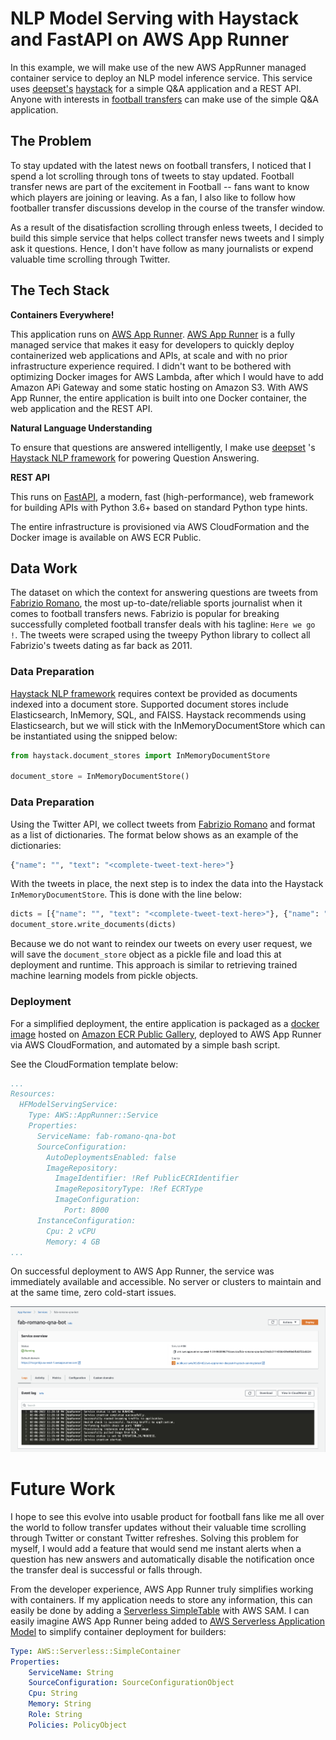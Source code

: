 # NLP Model Serving with Haystack and FastAPI on AWS App Runner

In this example, we will make use of the new AWS AppRunner managed container service
to deploy an NLP model inference service. This service uses [deepset's](https://www.deepset.ai/) 
[haystack](https://github.com/deepset-ai/haystack) for a simple Q&A application and a REST API. 
Anyone with interests in [football transfers](https://www.transfermarkt.com/)
can make use of the simple Q&A application.


## The Problem
To stay updated with the latest news on football transfers, I noticed that I spend a lot 
scrolling through tons of tweets to stay updated. Football transfer news are part of the 
excitement in Football -- fans want to know which players are joining or leaving. As a fan,
I also like to follow how footballer transfer discussions develop in the course of the transfer
window.

As a result of the disatisfaction scrolling through enless tweets, I decided to build this simple
service that helps collect transfer news tweets and I simply ask it questions. Hence, I don't have 
follow as many journalists or expend valuable time scrolling through Twitter.  


## The Tech Stack
**Containers Everywhere!** 

This application runs on [AWS App Runner](https://aws.amazon.com/apprunner/). 
[AWS App Runner](https://aws.amazon.com/apprunner/) is a fully managed service that makes it easy 
for developers to quickly deploy containerized web applications and APIs, at scale and 
with no prior infrastructure experience required. I didn't
want to be bothered with optimizing Docker images for AWS Lambda, after which I would have to add 
Amazon APi Gateway and some static hosting on Amazon S3. With AWS App Runner, the entire application
is built into one Docker container, the web application and the REST API.


**Natural Language Understanding** 

To ensure that questions are answered intelligently, I make use [deepset](https://www.deepset.ai/) 's 
[Haystack NLP framework](https://github.com/deepset-ai/haystack) for powering Question Answering.

**REST API**

This runs on [FastAPI](https://fastapi.tiangolo.com/), a modern, fast (high-performance), web framework 
for building APIs with Python 3.6+ based on standard Python type hints.

The entire infrastructure is provisioned via AWS CloudFormation and the Docker image is available
on AWS ECR Public.


## Data Work
The dataset on which the context for answering questions are tweets 
from [Fabrizio Romano](https://twitter.com/FabrizioRomano), the most up-to-date/reliable sports journalist when 
it comes to football transfers news. Fabrizio is popular for breaking successfully completed 
football transfer deals with his tagline: `Here we go !`. The tweets were scraped using the
tweepy Python library to collect all Fabrizio's tweets dating as far back as 2011.

### Data Preparation
[Haystack NLP framework](https://github.com/deepset-ai/haystack) requires context be provided as 
documents indexed into a document store. Supported document stores include Elasticsearch, InMemory, SQL,
and FAISS. Haystack recommends using Elasticsearch, but we will stick with the InMemoryDocumentStore which can
be instantiated using the snipped below:

```python
from haystack.document_stores import InMemoryDocumentStore

document_store = InMemoryDocumentStore()
```  

### Data Preparation
Using the Twitter API, we collect tweets from [Fabrizio Romano](https://twitter.com/FabrizioRomano) and 
format as a list of dictionaries. The format below shows as an example of the dictionaries:

```python
{"name": "", "text": "<complete-tweet-text-here>"}
```
 
With the tweets in place, the next step is to index the data into the Haystack `InMemoryDocumentStore`.
This is done with the line below:

```python
dicts = [{"name": "", "text": "<complete-tweet-text-here>"}, {"name": "", "text": "<complete-tweet-text-here>"}, ...]
document_store.write_documents(dicts)
``` 

Because we do not want to reindex our tweets on every user request, we will save the `document_store`
 object as a pickle file and load this at deployment and runtime. This approach is 
 similar to retrieving trained machine learning models from pickle objects.
 
### Deployment
For a simplified deployment, the entire application is packaged as a [docker image](https://gallery.ecr.aws/h5e5i4d2/aws-apprunner-deepset-haystack-serving)
 hosted on
[Amazon ECR Public Gallery](https://gallery.ecr.aws/), deployed to AWS App Runner 
via AWS CloudFormation, and automated by a simple bash script. 

See the CloudFormation template below:

```yaml
...
Resources:
  HFModelServingService:
    Type: AWS::AppRunner::Service
    Properties:
      ServiceName: fab-romano-qna-bot
      SourceConfiguration:
        AutoDeploymentsEnabled: false
        ImageRepository:
          ImageIdentifier: !Ref PublicECRIdentifier
          ImageRepositoryType: !Ref ECRType
          ImageConfiguration:
            Port: 8000
      InstanceConfiguration:
        Cpu: 2 vCPU
        Memory: 4 GB
...
```

On successful deployment to AWS App Runner, the service was immediately available and accessible.
No server or clusters to maintain and at the same time, zero cold-start issues. 

![alt text](aws-app-runner-service.png "AWS App Runner Service")


# Future Work
I hope to see this evolve into usable product for football fans like me all over the world
to follow transfer updates without their valuable time scrolling through Twitter or constant
Twitter refreshes. Solving this problem for myself, I would add a feature that would send
me instant alerts when a question has new answers and automatically disable the notification
once the transfer deal is successful or falls through.

From the developer experience, AWS App Runner truly simplifies working with containers. If my 
application needs to store any information, this can easily be done by adding a 
[Serverless SimpleTable](https://docs.aws.amazon.com/serverless-application-model/latest/developerguide/sam-resource-simpletable.html)
 with AWS SAM. I can easily imagine AWS App Runner being added to 
 [AWS Serverless Application Model]() to simplify container deployment for builders:
 
```yaml
Type: AWS::Serverless::SimpleContainer
Properties:
    ServiceName: String
    SourceConfiguration: SourceConfigurationObject
    Cpu: String
    Memory: String
    Role: String
    Policies: PolicyObject
```

